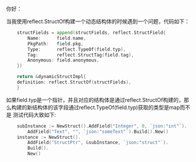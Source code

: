你好：

当我使用reflect.StructOf构建一个动态结构体的时候遇到一个问题，代码如下：

```go
    structFields = append(structFields, reflect.StructField{
        Name:      field.name,
        PkgPath:   field.pkg,
        Type:      reflect.TypeOf(field.typ),
        Tag:       reflect.StructTag(field.tag),
        Anonymous: field.anonymous,
    })

    return &dynamicStructImpl{
    definition: reflect.StructOf(structFields),
    }
```
如果field.typ是一个指针，并且对应的结构体是通过reflect.StructOf构建的，那么构建的新结构体的该字段通过reflect.TypeOf(field.typ)获取的类型是map而不是
测试代码大致如下:
```go
    subInstance := NewStruct().AddField("Integer", 0, `json:"int"`).
		AddField("Text", "", `json:"someText"`).Build().New()
	instance := NewStruct().
		AddField("StructPtr", &subInstance, `json:"struct"`).
		Build().
		New()



```

